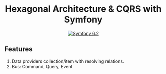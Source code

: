<h1 align="center">
  Hexagonal Architecture & CQRS with Symfony
</h1>
<p align="center">
    <a href="#"><img src="https://img.shields.io/badge/Symfony-6.2-purple.svg?style=flat-square&logo=symfony" alt="Symfony 6.2"/></a>
</p>

## Features

1. Data providers collection/item with resolving relations.
2. Bus: Command, Query, Event